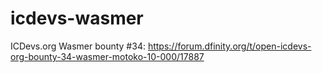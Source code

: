 # icdevs-wasmer
ICDevs.org Wasmer bounty #34: https://forum.dfinity.org/t/open-icdevs-org-bounty-34-wasmer-motoko-10-000/17887
